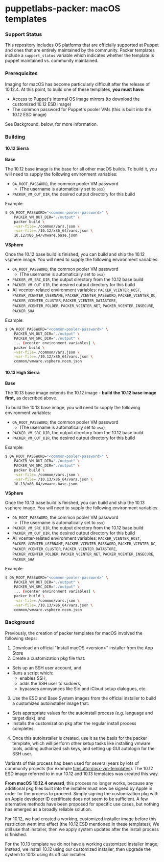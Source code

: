 # puppetlabs-packer: macOS templates

### Support Status

This repository includes OS platforms that are officially supported at Puppet and ones that are entirely maintained by the community. Packer templates include a `support_status` variable which indicates whether the template is puppet maintained vs. community maintained.

### Prerequisites

Imaging for macOS has become particularly difficult after the release of 10.12.4. At this point, to build one of these templates, **you must have:**

- Access to Puppet's internal OS image mirrors (to download the customized 10.12 ESD image)
- The common password for Puppet's pooler VMs (this is built into the 10.12 ESD image)

See Background, below, for more information.

### Building

#### 10.12 Sierra

**Base**

The 10.12 base image is the base for all other macOS builds. To build it, you will need to supply the following environment variables:

- `QA_ROOT_PASSWORD`, the common pooler VM password
    - (The username is automatically set to `osx`)
- `PACKER_VM_OUT_DIR`, the desired output directory for this build

Example:

```bash
$ QA_ROOT_PASSWORD="<common-pooler-password>" \
    PACKER_VM_OUT_DIR="./output" \
    packer build \
    -var-file=./common/vars.json \
    -var-file=./10.12/x86_64/vars.json \
    10.12/x86_64/vmware.base.json
```

**VSphere**

Once the 10.12 base build is finished, you can build and ship the 10.12 vsphere image. You will need to supply the following environment variables:

- `QA_ROOT_PASSWORD`, the common pooler VM password
    - (The username is automatically set to `osx`)
- `PACKER_VM_SRC_DIR`, the output directory from the 10.12 base build
- `PACKER_VM_OUT_DIR`, the desired output directory for this build
- All vcenter-related environment variables: `PACKER_VCENTER_HOST`, `PACKER_VCENTER_USERNAME`, `PACKER_VCENTER_PASSWORD`, `PACKER_VCENTER_DC`, `PACKER_VCENTER_CLUSTER`, `PACKER_VCENTER_DATASTORE`, `PACKER_VCENTER_FOLDER`, `PACKER_VCENTER_NET`, `PACKER_VCENTER_INSECURE`, `PACKER_SHA`

Example:

```bash
$ QA_ROOT_PASSWORD="<common-pooler-password>" \
    PACKER_VM_OUT_DIR="./output" \
    PACKER_VM_SRC_DIR="./output" \
    ... (vcenter environment variables) \
    packer build \
    -var-file=./common/vars.json \
    -var-file=./10.12/x86_64/vars.json \
    common/vmware.vsphere.nocm.json
```

#### 10.13 High Sierra

**Base**

The 10.13 base image extends the 10.12 image - **build the 10.12 base image first,** as described above.

To build the 10.13 base image, you will need to supply the following environment variables:

- `QA_ROOT_PASSWORD`, the common pooler VM password
    - (The username is automatically set to `osx`)
- `PACKER_VM_SRC_DIR`, the output directory from the 10.12 base build
- `PACKER_VM_OUT_DIR`, the desired output directory for this build

Example:

```bash
$ QA_ROOT_PASSWORD="<common-pooler-password>" \
    PACKER_VM_OUT_DIR="./output" \
    PACKER_VM_SRC_DIR="./output" \
    packer build \
    -var-file=./common/vars.json \
    -var-file=./10.13/x86_64/vars.json \
    10.13/x86_64/vmware.base.json
```

**VSphere**

Once the 10.13 base build is finished, you can build and ship the 10.13 vsphere image. You will need to supply the following environment variables:

- `QA_ROOT_PASSWORD`, the common pooler VM password
    - (The username is automatically set to `osx`)
- `PACKER_VM_SRC_DIR`, the output directory from the 10.12 base build
- `PACKER_VM_OUT_DIR`, the desired output directory for this build
- All vcenter-related environment variables: `PACKER_VCENTER_HOST`, `PACKER_VCENTER_USERNAME`, `PACKER_VCENTER_PASSWORD`, `PACKER_VCENTER_DC`, `PACKER_VCENTER_CLUSTER`, `PACKER_VCENTER_DATASTORE`, `PACKER_VCENTER_FOLDER`, `PACKER_VCENTER_NET`, `PACKER_VCENTER_INSECURE`, `PACKER_SHA`

Example:

```bash
$ QA_ROOT_PASSWORD="<common-pooler-password>" \
    PACKER_VM_OUT_DIR="./output" \
    PACKER_VM_SRC_DIR="./output" \
    ... (vcenter environment variables) \
    packer build \
    -var-file=./common/vars.json \
    -var-file=./10.13/x86_64/vars.json \
    common/vmware.vsphere.nocm.json
```

### Background

Previously, the creation of packer templates for macOS involved the following steps:

1. Download an official "Install macOS \<version\>" installer from the App Store
2. Create a customization pkg file that:
  - Sets up an SSH user account, and
  - Runs a script which:
    - enables SSH,
    - adds the SSH user to sudoers,
    - bypasses annoyances like Siri and iCloud setup dialogues, etc.
3. Use the ESD and Base System images from the official installer to build a customized autoinstaller image that:
  - Sets appropriate values for the autoinstall process (e.g. language and target disk), and
  - Installs the customization pkg after the regular install process completes.
4. Once this autoinstaller is created, use it as the basis for the packer template, which will perform other setup tasks like installing vmware tools, adding authorized ssh keys, and setting up GUI autologin for the SSH user.

Variants of this process had been used for several years by lots of community projects (for example [timsutton/osx-vm-templates](https://github.com/timsutton/osx-vm-templates)). The 10.12 ESD image referred to in our 10.12 and 10.13 templates was created this way.

**From macOS 10.12.4 onward**, this process no longer works, because any additional pkg files built into the installer must now be signed by Apple in order for the process to proceed. Simply signing the customization pkg with an Apple developer ID certificate does not seem to be sufficient. A few alternative methods have been proposed for specific use cases, but nothing has emerged as a broadly reliable solution.

For 10.12, we had created a working, customized installer image before this restriction went into effect (the 10.12 ESD mentioned in these templates); We still use that installer, then we apply system updates after the install process is finished.

For the 10.13 template we do not have a working customized installer image; Instead, we install 10.12 using our customized installer, then upgrade the system to 10.13 using its official installer.
